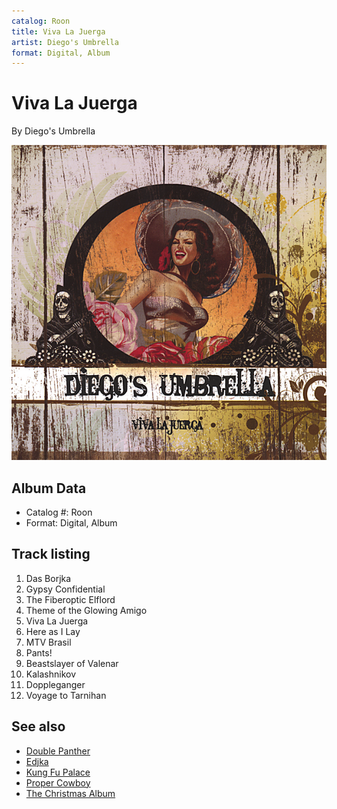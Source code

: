 ```yaml
---
catalog: Roon
title: Viva La Juerga
artist: Diego's Umbrella
format: Digital, Album
---
```


# Viva La Juerga

By Diego's Umbrella

![](../../assets/albumcovers/Diegos_Umbrella-Viva_La_Juerga.png)

## Album Data

- Catalog #: Roon
- Format: Digital, Album


## Track listing


1. Das Borjka
2. Gypsy Confidential
3. The Fiberoptic Elflord
4. Theme of the Glowing Amigo
5. Viva La Juerga
6. Here as I Lay
7. MTV Brasil
8. Pants!
9. Beastslayer of Valenar
10. Kalashnikov
11. Doppleganger
12. Voyage to Tarnihan


## See also

- [Double Panther](Double_Panther.md)
- [Edjka](Edjka.md)
- [Kung Fu Palace](Kung_Fu_Palace.md)
- [Proper Cowboy](Proper_Cowboy.md)
- [The Christmas Album](The_Christmas_Album.md)
